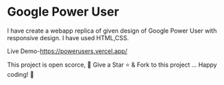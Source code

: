 # Google Power User 

I have create a webapp replica of given design of Google Power User with responsive design.
I have used HTML,CSS.

Live Demo-https://powerusers.vercel.app/

This project is open scorce, 🚀 Give a Star ⭐️ & Fork to this project ... Happy coding! 🤩
